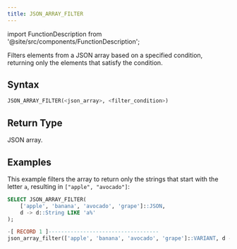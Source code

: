 ```yaml
---
title: JSON_ARRAY_FILTER
---
```

import FunctionDescription from '@site/src/components/FunctionDescription';

<FunctionDescription description="Introduced or updated: v1.2.644"/>

Filters elements from a JSON array based on a specified condition, returning only the elements that satisfy the condition.

## Syntax

```sql
JSON_ARRAY_FILTER(<json_array>, <filter_condition>)
```

## Return Type

JSON array.

## Examples

This example filters the array to return only the strings that start with the letter `a`, resulting in `["apple", "avocado"]`:

```sql
SELECT JSON_ARRAY_FILTER(
    ['apple', 'banana', 'avocado', 'grape']::JSON,
    d -> d::String LIKE 'a%'
);

-[ RECORD 1 ]-----------------------------------
json_array_filter(['apple', 'banana', 'avocado', 'grape']::VARIANT, d -> d::STRING LIKE 'a%'): ["apple","avocado"]
```